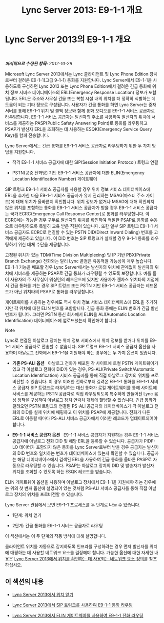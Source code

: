 ﻿---
title: 'Lync Server 2013: E9-1-1 개요'
TOCTitle: E9-1-1 개요
ms:assetid: c01e6774-bc9f-4c5b-a60b-478b7317b2b7
ms:mtpsurl: https://technet.microsoft.com/ko-kr/library/Gg412936(v=OCS.15)
ms:contentKeyID: 49304907
ms.date: 08/24/2015
mtps_version: v=OCS.15
ms.translationtype: HT
---

# Lync Server 2013의 E9-1-1 개요

 

_**마지막으로 수정된 항목:** 2012-10-29_

Microsoft Lync Server 2013에서는 Lync 클라이언트 및 Lync Phone Edition 장치로부터 걸려온 E9-1-1(고급 9-1-1) 통화를 지원합니다. Lync Server에서 E9-1-1을 사용하도록 구성하면 Lync 2013 또는 Lync Phone Edition에서 걸려온 긴급 통화에 위치 정보 서비스 데이터베이스의 ERL(Emergency Response Location) 정보가 포함됩니다. ERL은 주소와 사무실 건물 또는 복합 시설 내의 위치를 더 정확히 식별하는 데 도움이 되는 기타 정보로 구성됩니다. 사용자가 긴급 통화를 하면 Lync Server는 중재 서버를 통해 E9-1-1 위치 및 콜백 정보와 함께 통화 오디오를 E9-1-1 서비스 공급자로 라우팅합니다. E9-1-1 서비스 공급자는 발신자의 주소를 사용하여 발신자의 위치에 서비스를 제공하는 PASP(Public Safety Answering Point)로 통화를 라우팅하고 PSAP가 발신자 ERL을 조회하는 데 사용하는 ESQK(Emergency Service Query Key)를 함께 전송합니다.

Lync Server에서는 긴급 통화를 E9-1-1 서비스 공급자로 라우팅하기 위한 두 가지 방법을 지원합니다.

  - 적격 E9-1-1 서비스 공급자에 대한 SIP(Session Initiation Protocol) 트렁크 연결

  - PSTN(공중 전화망) 기반 E9-1-1 서비스 공급자에 대한 ELIN(Emergency Location Identification Number) 게이트웨이

SIP 트렁크 E9-1-1 서비스 공급자를 사용할 경우 위치 정보 서비스 데이터베이스에 ERL을 추가한 다음 E9-1-1 서비스 공급자가 유지 관리하는 MSAG(마스터 주소 가이드)에 대해 위치가 올바른지 확인합니다. 위치 정보가 없거나 MSAG에 대해 확인되지 않은 위치를 포함하는 통화를 E9-1-1 서비스 공급자가 받을 경우 E9-1-1 서비스 공급자는 국가 ECRC(Emergency Call Response Center)로 통화를 라우팅합니다. 이 ECRC에는 가능한 경우 구두로 발신자의 위치를 확인하여 적절한 PSAP로 통화를 수동으로 라우팅하도록 특별히 교육 받은 직원이 있습니다. 또한 일부 SIP 트렁크 E9-1-1 서비스 공급자도 ECRC로 연결할 수 있는 PSTN DID(Direct Inward Dialing) 번호를 고객에게 제공하고 있습니다. 이 DID 번호는 SIP 트렁크가 실패할 경우 9-1-1 통화를 라우팅하기 위한 대체 수단을 제공합니다.

고정된 위치가 있는 TDM(Time Division Multiplexing) 및 IP 기반 PBX(Private Branch Exchange) 전화와는 달리 Lync 끝점은 유동적일 가능성이 매우 높습니다. E9-1-1 기능을 배포할 경우 Lync Server에서는 발신자의 위치에 관계없이 발신자의 위치에 서비스를 제공하는 PSAP로 긴급 통화가 라우팅될 수 있도록 보장합니다. 예를 들어 사용자의 주 사무실이 워싱턴의 레드몬드에 있지만 사용자가 캔자스 위치타의 지점에서 긴급 통화를 거는 경우 SIP 트렁크 또는 PSTN 기반 E9-1-1 서비스 공급자는 레드몬드가 아닌 위치타의 PSAP로 통화를 라우팅합니다.

게이트웨이를 사용하는 경우에도 역시 위치 정보 서비스 데이터베이스에 ERL을 추가하지만 각 위치에 대한 ELIN 번호를 포함합니다. 긴급 통화 중에는 ELIN 번호가 긴급 발신 번호가 됩니다. 그러면 PSTN 통신 회사에서 ELIN을 ALI(Automatic Location Identification) 데이터베이스에 업로드했는지 확인해야 합니다.


> [!NOTE]
> Lync로 연결된 아날로그 장치는 위치 정보 서비스에서 위치 정보를 받거나 위치를 E9-1-1 서비스 공급자로 전송할 수 없습니다. SIP 트렁크 E9-1-1 서비스 공급자 옵션을 사용하며 아날로그 전화에서 E9-1-1을 지원해야 하는 경우에는 두 가지 옵션이 있습니다. 
> <UL>
> <LI>
> <P><STRONG>기존 PS-ALI 옵션</STRONG>&nbsp;&nbsp;&nbsp;아날로그 전화가 배포된 각 사이트에 로컬 PSTN 게이트웨이가 있고 각 아날로그 전화에 DID가 있는 경우, PS-ALI(Private Switch/Automatic Location Identification) 서비스 공급자를 통해 직접 아날로그 장치의 위치를 프로비전할 수 있습니다. 이 경우 이러한 전화로부터 걸려온 E9-1-1 통화를 E9-1-1 서비스 공급자 SIP 트렁크로 라우팅하는 대신 통화가 로컬 게이트웨이를 통해 사이트에 서비스를 제공하는 PSTN 공급자로 직접 라우팅되도록 특수하게 만들어진 Lync 음성 정책을 구성하여 아날로그 장치 연락처 개체에 할당할 수 있습니다. 긴급 통화가 걸려오면 PSTN 트렁크와 연결된 PS-ALI 공급자의 데이터베이스가 각 아날로그 전화의 DID를 실제 위치에 매핑하고 이 위치를 PSAP에 제공합니다. 전화가 다른 ERL로 이동될 때마다 PS-ALI 서비스 공급자에서 이러한 레코드가 업데이트되어야 합니다.</P>
> <LI>
> <P><STRONG>E9-1-1 서비스 공급자 옵션</STRONG>&nbsp;&nbsp;&nbsp;E9-1-1 서비스 공급자가 지원하는 경우 E9-1-1 서비스 공급자에 아날로그 전화 DID 및 해당 ERL을 등록할 수 있습니다. 공급자가 PIDF-LO 데이터가 포함되지 않은 통화를 Lync Server로부터 받을 경우 공급자는 발신자의 DID 번호와 일치하는 번호가 데이터베이스에 있는지 확인할 수 있습니다. 공급자는 해당 데이터베이스에서 검색된 ERL을 사용하여 긴급 통화를 올바른 PASP로 자동으로 라우팅할 수 있습니다. PSAP는 아날로그 장치의 DID 및 발송자가 발신자 위치를 조회할 수 있도록 하는 ESQK 레코드를 받습니다.</P></LI></UL>ELIN 게이트웨이 옵션을 사용하며 아날로그 장치에서 E9-1-1을 지원해야 하는 경우에는 위의 첫 번째 옵션에 설명되어 있는 것처럼 PS-ALI 서비스 공급자를 통해 직접 아날로그 장치의 위치를 프로비전할 수 있습니다.



Lync Server 관점에서 보면 E9-1-1 프로세스를 두 단계로 나눌 수 있습니다.

  - 1단계: 위치 얻기

  - 2단계: 긴급 통화를 E9-1-1 서비스 공급자로 라우팅

이 섹션에서는 이 두 단계의 작동 방식에 대해 설명합니다.

클라이언트 위치를 자동으로 감지하도록 인프라를 구성하려는 경우 먼저 발신자를 위치에 매핑하는 데 사용할 네트워크 요소를 결정해야 합니다. 가능한 옵션에 대한 자세한 내용은 [Lync Server 2013에서 위치를 확인하는 데 사용되는 네트워크 요소 정의](lync-server-2013-defining-the-network-elements-used-to-determine-location.md)를 참조하십시오.

## 이 섹션의 내용

  - [Lync Server 2013에서 위치 얻기](lync-server-2013-acquiring-a-location.md)

  - [Lync Server 2013에서 SIP 트렁크를 사용하여 E9-1-1 통화 라우팅](lync-server-2013-routing-e9-1-1-calls-by-using-a-sip-trunk.md)

  - [Lync Server 2013에서 ELIN 게이트웨이를 사용하여 E9-1-1 전화 라우팅](lync-server-2013-routing-e9-1-1-calls-by-using-an-elin-gateway.md)

